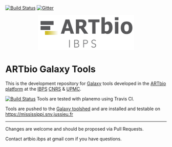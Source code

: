 [![Build Status](https://travis-ci.org/ARTbio/tools-artbio.svg)](https://travis-ci.org/ARTbio/tools-artbio)
[![Gitter](https://img.shields.io/gitter/room/nwjs/nw.js.svg)](https://gitter.im/ARTbio/Lobby)

<p align="center">
  <img src="https://raw.githubusercontent.com/ARTbio/tools-artbio/master/ARTbio_logo.png?raw=true" alt="ARTbio logo"/>
</p>

ARTbio Galaxy Tools
==============================

This is the development repository for [Galaxy](https://galaxyproject.org/) tools developed in the [ARTbio platform](http://artbio.fr/) at the [IBPS](http://www.ibps.upmc.fr/en) [CNRS](http://www.cnrs.fr/en/research/Institutes.htm) & [UPMC](http://www.upmc.fr/en/index.html).

[![Build Status](https://travis-ci.org/ARTbio/tools-artbio.svg)](https://travis-ci.org/ARTbio/tools-artbio) Tools are tested with planemo using Travis CI.

Tools are pushed to the [Galaxy toolshed](https://toolshed.g2.bx.psu.edu) and are installed and testable on https://mississippi.snv.jussieu.fr

-----------------------
Changes are welcome and should be proposed via Pull Requests.

Contact artbio.ibps at gmail com if you have questions.
